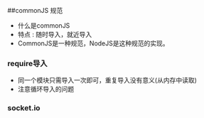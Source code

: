 
##commonJS 规范

* 什么是commonJS
* 特点 : 随时导入，就近导入
* CommonJS是一种规范，NodeJS是这种规范的实现。

### require导入
*  同一个模块只需导入一次即可，重复导入没有意义(从内存中读取)
*  注意循环导入的问题

### socket.io
